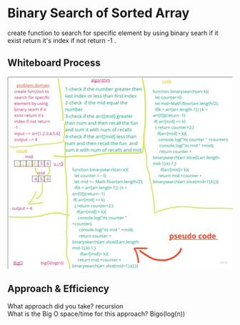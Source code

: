 # Binary Search of Sorted Array
<!-- Description of the challenge -->
create function to search for specific element by using binary searh if it exist return it's index if not return -1 .
## Whiteboard Process
<!-- Embedded whiteboard image -->
![alttext](array-binarySearch.jpg)
## Approach & Efficiency
What approach did you take? recursion  
 What is the Big O space/time for this approach? Bigo(log(n))